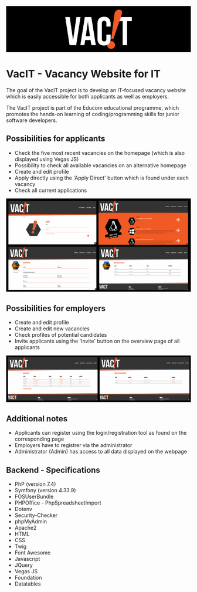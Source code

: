 <img src="public/assets/logo/Github_Image.png"/>

# VacIT - Vacancy Website for IT

The goal of the VacIT project is to develop an IT-focused vacancy website which is easily accessible for both applicants as well as employers.  

The VacIT project is part of the Educom educational programme, which promotes the hands-on learning of coding/programming skills for junior software developers. 

## Possibilities for applicants  

* Check the five most recent vacancies on the homepage (which is also displayed using Vegas JS)  
* Possibility to check all available vacancies on an alternative homepage  
* Create and edit profile  
* Apply directly using the 'Apply Direct' button which is found under each vacancy  
* Check all current applications 

<img src="public/assets/screenshots/Group1.png"/>

## Possibilities for employers

* Create and edit profile  
* Create and edit new vacancies  
* Check profiles of potential candidates  
* Invite applicants using the 'Invite' button on the overview page of all applicants  

<img src="public/assets/screenshots/Group2.png"/>

## Additional notes

* Applicants can register using the login/registration tool as found on the corresponding page
* Employers have to registrer via the administrator
* Administrator (Admin) has access to all data displayed on the webpage

## Backend - Specifications

* PhP (version 7.4)
* Symfony (version 4.33.9)
* FOSUserBundle
* PHPOffice - PhpSpreadsheetImport
* Dotenv
* Security-Checker
* phpMyAdmin
* Apache2
* HTML
* CSS
* Twig
* Font Awesome
* Javascript
* JQuery
* Vegas JS
* Foundation
* Datatables





	






